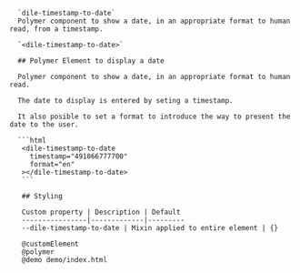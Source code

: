 
      `dile-timestamp-to-date`
      Polymer component to show a date, in an appropriate format to human read, from a timestamp.
      
      `<dile-timestamp-to-date>`
      
      ## Polymer Element to display a date
      
      Polymer component to show a date, in an appropriate format to human read.
      
      The date to display is entered by seting a timestamp.
      
      It also posible to set a format to introduce the way to present the date to the user.
      
      ```html
       <dile-timestamp-to-date
         timestamp="491066777700"
         format="en"
       ></dile-timestamp-to-date>
       ```
      
       ## Styling
      
       Custom property | Description | Default
       ----------------|-------------|---------
       --dile-timestamp-to-date | Mixin applied to entire element | {}
      
       @customElement
       @polymer
       @demo demo/index.html
     
